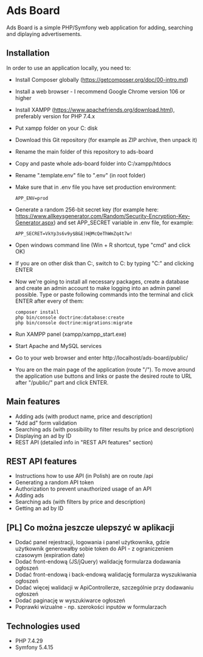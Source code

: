# Ads Board

Ads Board is a simple PHP/Symfony web application for adding, searching and diplaying advertisements.

## Installation

In order to use an application locally, you need to:
- Install Composer globally (https://getcomposer.org/doc/00-intro.md)
- Install a web browser - I recommend Google Chrome version 106 or higher
- Install XAMPP (https://www.apachefriends.org/download.html), preferably version for PHP 7.4.x
- Put xampp folder on your C: disk
- Download this Git repository (for example as ZIP archive, then unpack it)
- Rename the main folder of this repository to ads-board
- Copy and paste whole ads-board folder into C:/xampp/htdocs
- Rename ".template.env" file to ".env" (in root folder)
- Make sure that in .env file you have set production environment:

    <code>APP_ENV=prod</code>
- Generate a random 256-bit secret key (for example here: https://www.allkeysgenerator.com/Random/Security-Encryption-Key-Generator.aspx) and set APP_SECRET variable in .env file, for example:

    <code>APP_SECRET=VkYp3s6v9y$B&E)H@McQeThWmZq4t7w!</code>
- Open windows command line (Win + R shortcut, type "cmd" and click OK)
- If you are on other disk than C:, switch to C: by typing "C:" and clicking ENTER
- Now we're going to install all necessary packages, create a database and create an admin account to make logging into an admin panel possible. Type or paste following commands into the terminal and click ENTER after every of them:
    ```
    composer install
    php bin/console doctrine:database:create
    php bin/console doctrine:migrations:migrate
    ```
- Run XAMPP panel (xampp/xampp_start.exe)
- Start Apache and MySQL services
- Go to your web browser and enter http://localhost/ads-board/public/
- You are on the main page of the application (route "/"). To move around the application use buttons and links or paste the desired route to URL after "/public/" part and click ENTER.

## Main features

- Adding ads (with product name, price and description)
- "Add ad" form validation
- Searching ads (with possibility to filter results by price and description)
- Displaying an ad by ID
- REST API (detailed info in "REST API features" section)

## REST API features

- Instructions how to use API (in Polish) are on route /api
- Generating a random API token
- Authorization to prevent unauthorized usage of an API
- Adding ads
- Searching ads (with filters by price and description)
- Getting an ad by ID

## [PL] Co można jeszcze ulepszyć w aplikacji
- Dodać panel rejestracji, logowania i panel użytkownika, gdzie użytkownik generowałby sobie token do API - z ograniczeniem czasowym (expiration date)
- Dodać front-endową (JS/jQuery) walidację formularza dodawania ogłoszeń
- Dodać front-endową i back-endową walidację formularza wyszukiwania ogłoszeń
- Dodać więcej walidacji w ApiControllerze, szczególnie przy dodawaniu ogłoszeń
- Dodać paginację w wyszukiwarce ogłoszeń
- Poprawki wizualne - np. szerokości inputów w formularzach

## Technologies used

- PHP 7.4.29
- Symfony 5.4.15